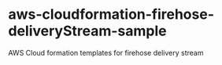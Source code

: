 # aws-cloudformation-firehose-deliveryStream-sample
AWS Cloud formation templates for firehose delivery stream

